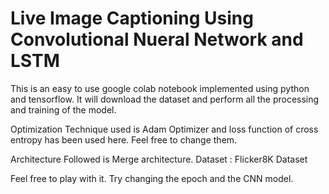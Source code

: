 # Live Image Captioning Using Convolutional Nueral Network and LSTM

This is an easy to use google colab notebook implemented using python and tensorflow. It will download the dataset and perform all the processing and training of the model.

Optimization Technique used is Adam Optimizer and loss function of cross entropy has been used here. Feel free to change them.

Architecture Followed is Merge architecture.
Dataset : Flicker8K Dataset

Feel free to play with it. Try changing the epoch and the CNN model.

